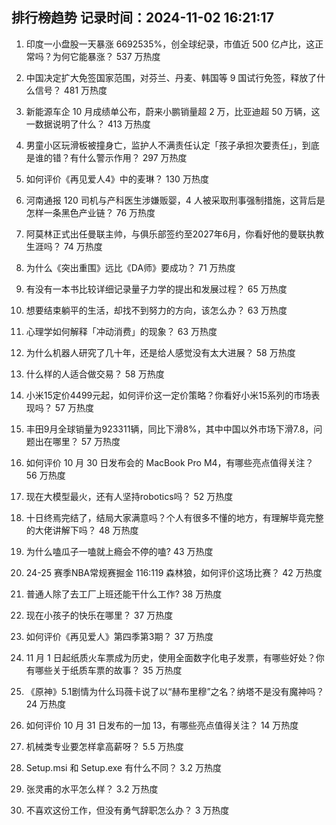 
## 排行榜趋势 记录时间：2024-11-02 16:21:17
  
  1. 印度一小盘股一天暴涨 6692535%，创全球纪录，市值近 500 亿卢比，这正常吗？为何它能暴涨？ 537 万热度
    
  2. 中国决定扩大免签国家范围，对芬兰、丹麦、韩国等 9 国试行免签，释放了什么信号？ 481 万热度
    
  3. 新能源车企 10 月成绩单公布，蔚来小鹏销量超 2 万，比亚迪超 50 万辆，这一数据说明了什么？ 413 万热度
    
  4. 男童小区玩滑板被撞身亡，监护人不满责任认定「孩子承担次要责任」，到底是谁的错？有什么警示作用？ 297 万热度
    
  5. 如何评价《再见爱人4》中的麦琳？ 130 万热度
    
  6. 河南通报 120 司机与产科医生涉嫌贩婴，4 人被采取刑事强制措施，这背后是怎样一条黑色产业链？ 76 万热度
    
  7. 阿莫林正式出任曼联主帅，与俱乐部签约至2027年6月，你看好他的曼联执教生涯吗？ 74 万热度
    
  8. 为什么《突出重围》远比《DA师》要成功？ 71 万热度
    
  9. 有没有一本书比较详细记录量子力学的提出和发展过程？ 65 万热度
    
  10. 想要结束躺平的生活，却找不到努力的方向，该怎么办？ 63 万热度
    
  11. 心理学如何解释「冲动消费」的现象？ 63 万热度
    
  12. 为什么机器人研究了几十年，还是给人感觉没有太大进展？ 58 万热度
    
  13. 什么样的人适合做交易？ 58 万热度
    
  14. 小米15定价4499元起，如何评价这一定价策略？你看好小米15系列的市场表现吗？ 57 万热度
    
  15. 丰田9月全球销量为923311辆，同比下滑8%，其中中国以外市场下滑7.8，问题出在哪里？ 57 万热度
    
  16. 如何评价 10 月 30 日发布会的 MacBook Pro M4，有哪些亮点值得关注？ 56 万热度
    
  17. 现在大模型最火，还有人坚持robotics吗？ 52 万热度
    
  18. 十日终焉完结了，结局大家满意吗？个人有很多不懂的地方，有理解毕竟完整的大佬讲解下吗？ 48 万热度
    
  19. 为什么嗑瓜子一嗑就上瘾会不停的嗑? 43 万热度
    
  20. 24-25 赛季NBA常规赛掘金 116:119 森林狼，如何评价这场比赛？ 42 万热度
    
  21. 普通人除了去工厂上班还能干什么工作? 38 万热度
    
  22. 现在小孩子的快乐在哪里？ 37 万热度
    
  23. 如何评价《再见爱人》第四季第3期？ 37 万热度
    
  24. 11 月 1 日起纸质火车票成为历史，使用全面数字化电子发票，有哪些好处？你有哪些关于纸质车票的故事？ 35 万热度
    
  25. 《原神》5.1剧情为什么玛薇卡说了以“赫布里穆”之名？纳塔不是没有魔神吗？ 24 万热度
    
  26. 如何评价 10 月 31 日发布的一加 13，有哪些亮点值得关注？ 14 万热度
    
  27. 机械类专业要怎样拿高薪呀？ 5.5 万热度
    
  28. Setup.msi 和 Setup.exe 有什么不同？ 3.2 万热度
    
  29. 张灵甫的水平怎么样？ 3.2 万热度
    
  30. 不喜欢这份工作，但没有勇气辞职怎么办？ 3 万热度
    